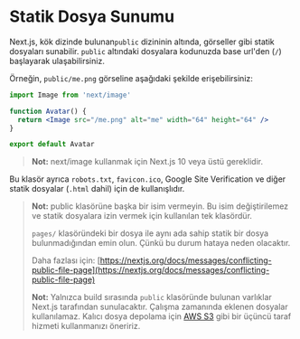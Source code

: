 # Statik Dosya Sunumu

Next.js, kök dizinde bulunan`public` dizininin altında, görseller gibi statik dosyaları sunabilir. `public` altındaki dosyalara kodunuzda base url'den \(`/`\) başlayarak ulaşabilirsiniz.

Örneğin, `public/me.png` görseline aşağıdaki şekilde erişebilirsiniz:

```jsx
import Image from 'next/image'

function Avatar() {
  return <Image src="/me.png" alt="me" width="64" height="64" />
}

export default Avatar
```

> **Not:** next/image kullanmak için Next.js 10 veya üstü gereklidir.

Bu klasör ayrıca `robots.txt`, `favicon.ico`, Google Site Verification ve diğer statik dosyalar \(`.html` dahil\) için de kullanışlıdır.

> **Not:** public klasörüne başka bir isim vermeyin. Bu isim değiştirilemez ve statik dosyalara izin vermek için kullanılan tek klasördür.
>
> `pages/` klasöründeki bir dosya ile aynı ada sahip statik bir dosya bulunmadığından emin olun. Çünkü bu durum hataya neden olacaktır.
>
> Daha fazlası için: [https://nextjs.org/docs/messages/conflicting-public-file-page](https://nextjs.org/docs/messages/conflicting-public-file-page)
>
> **Not:** Yalnızca build sırasında `public` klasöründe bulunan varlıklar Next.js tarafından sunulacaktır. Çalışma zamanında eklenen dosyalar kullanılamaz. Kalıcı dosya depolama için [AWS S3](https://aws.amazon.com/s3/) gibi bir üçüncü taraf hizmeti kullanmanızı öneririz.

